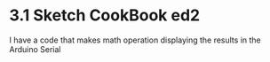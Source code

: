 # 3.1 Sketch CookBook ed2

I have a code that makes math operation displaying the results in the Arduino Serial
